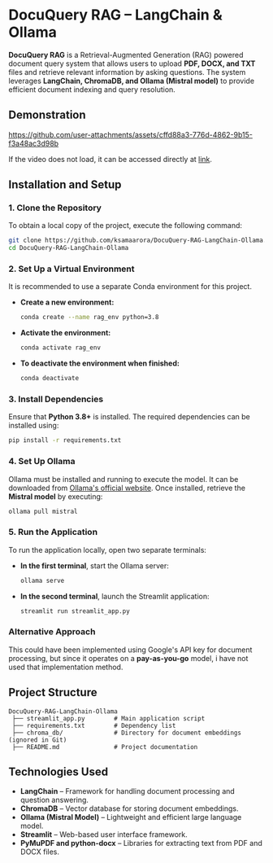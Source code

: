 # DocuQuery RAG – LangChain & Ollama

**DocuQuery RAG** is a Retrieval-Augmented Generation (RAG) powered document query system that allows users to upload **PDF, DOCX, and TXT** files and retrieve relevant information by asking questions. The system leverages **LangChain, ChromaDB, and Ollama (Mistral model)** to provide efficient document indexing and query resolution.

## Demonstration

https://github.com/user-attachments/assets/cffd88a3-776d-4862-9b15-f3a48ac3d98b

If the video does not load, it can be accessed directly at [link](https://drive.google.com/file/d/1ElFE6i4ZKikvu4AvPJ9GtK3ng5XhZ9Fj/view?usp=sharing).

## Installation and Setup

### 1. Clone the Repository
To obtain a local copy of the project, execute the following command:

```bash
git clone https://github.com/ksamaarora/DocuQuery-RAG-LangChain-Ollama.git
cd DocuQuery-RAG-LangChain-Ollama
```

### 2. Set Up a Virtual Environment
It is recommended to use a separate Conda environment for this project.

- **Create a new environment:**

  ```bash
  conda create --name rag_env python=3.8
  ```

- **Activate the environment:**

  ```bash
  conda activate rag_env
  ```

- **To deactivate the environment when finished:**

  ```bash
  conda deactivate
  ```

### 3. Install Dependencies
Ensure that **Python 3.8+** is installed. The required dependencies can be installed using:

```bash
pip install -r requirements.txt
```

### 4. Set Up Ollama
Ollama must be installed and running to execute the model. It can be downloaded from [Ollama's official website](https://ollama.ai/). Once installed, retrieve the **Mistral model** by executing:

```bash
ollama pull mistral
```

### 5. Run the Application
To run the application locally, open two separate terminals:

- **In the first terminal**, start the Ollama server:

  ```bash
  ollama serve
  ```

- **In the second terminal**, launch the Streamlit application:

  ```bash
  streamlit run streamlit_app.py
  ```

### Alternative Approach
This could have been implemented using Google's API key for document processing, but since it operates on a **pay-as-you-go** model, i have not used that implementation method. 

## Project Structure

```
DocuQuery-RAG-LangChain-Ollama
 ├── streamlit_app.py        # Main application script
 ├── requirements.txt        # Dependency list
 ├── chroma_db/              # Directory for document embeddings (ignored in Git)
 ├── README.md               # Project documentation
```

## Technologies Used

- **LangChain** – Framework for handling document processing and question answering.
- **ChromaDB** – Vector database for storing document embeddings.
- **Ollama (Mistral Model)** – Lightweight and efficient large language model.
- **Streamlit** – Web-based user interface framework.
- **PyMuPDF and python-docx** – Libraries for extracting text from PDF and DOCX files.
